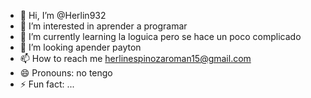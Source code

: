 - 👋 Hi, I’m @Herlin932
- 👀 I’m interested in aprender a programar
- 🌱 I’m currently learning la loguica pero se hace un poco complicado  
- 💞️ I’m looking  apender payton
- 📫 How to reach me herlinespinozaroman15@gmail.com
- 😄 Pronouns:  no tengo
- ⚡ Fun fact: ...

<!---
Herlin932/Herlin932 is a ✨ special ✨ repository because its `README.md` (this file) appears on your GitHub profile.
You can click the Preview link to take a look at your changes.
--->
